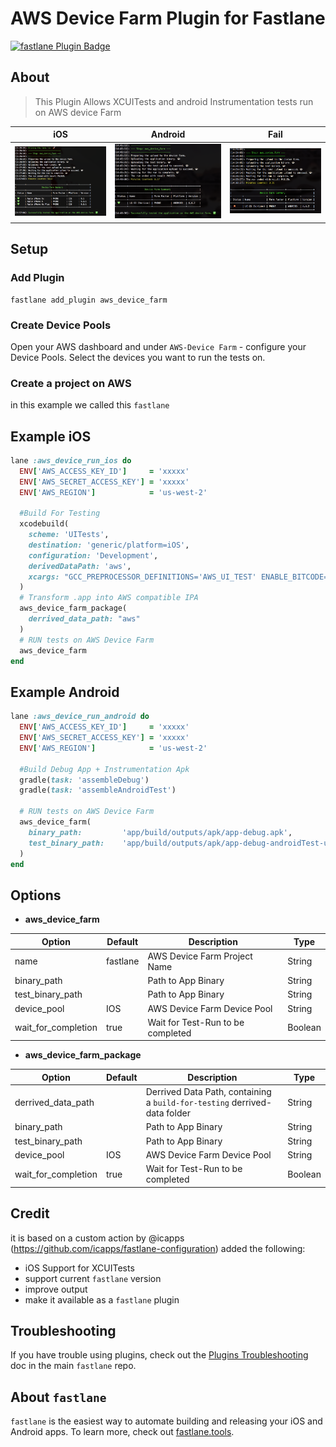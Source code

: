 # AWS Device Farm Plugin for Fastlane

[![fastlane Plugin Badge](https://rawcdn.githack.com/fastlane/fastlane/master/fastlane/assets/plugin-badge.svg)](https://rubygems.org/gems/fastlane-plugin-sharethemeal)


## About
> This Plugin Allows XCUITests and android Instrumentation tests run on AWS device Farm


| iOS | Android | Fail |
|----------|-------------|-------------|
| ![Screenshot](assets/screen_done.png) |  ![Screenshot](assets/screen_don_android.png)| ![Screenshot](assets/fail.png) |




## Setup
### Add Plugin
```
fastlane add_plugin aws_device_farm
```

### Create Device Pools
Open your AWS dashboard and under `AWS-Device Farm` - configure your Device Pools.
Select the devices you want to run the tests on.


### Create a project on AWS
in this example we called this `fastlane`

## Example iOS

```ruby
lane :aws_device_run_ios do
  ENV['AWS_ACCESS_KEY_ID']     = 'xxxxx'
  ENV['AWS_SECRET_ACCESS_KEY'] = 'xxxxx'
  ENV['AWS_REGION']            = 'us-west-2'
  
  #Build For Testing
  xcodebuild(
    scheme: 'UITests',
    destination: 'generic/platform=iOS',
    configuration: 'Development',
    derivedDataPath: 'aws',
    xcargs: "GCC_PREPROCESSOR_DEFINITIONS='AWS_UI_TEST' ENABLE_BITCODE=NO build-for-testing"
  )
  # Transform .app into AWS compatible IPA
  aws_device_farm_package(
    derrived_data_path: "aws"
  )
  # RUN tests on AWS Device Farm
  aws_device_farm
end
```


## Example Android

```ruby
lane :aws_device_run_android do
  ENV['AWS_ACCESS_KEY_ID']     = 'xxxxx'
  ENV['AWS_SECRET_ACCESS_KEY'] = 'xxxxx'
  ENV['AWS_REGION']            = 'us-west-2'

  #Build Debug App + Instrumentation Apk
  gradle(task: 'assembleDebug')
  gradle(task: 'assembleAndroidTest')

  # RUN tests on AWS Device Farm
  aws_device_farm(
    binary_path:         'app/build/outputs/apk/app-debug.apk',
    test_binary_path:    'app/build/outputs/apk/app-debug-androidTest-unaligned.apk'
  )
end
```

## Options

 * **aws_device_farm**
 
|  Option |  Default  |  Description |  Type |
|---|---|---|---|
|  name |  fastlane  |  AWS Device Farm Project Name |  String |
|  binary_path |    |  Path to App Binary |  String |
|  test_binary_path |    |  Path to App Binary |  String |
|  device_pool | IOS | AWS Device Farm Device Pool | String |
|  wait_for_completion | true | Wait for Test-Run to be completed | Boolean |



* **aws_device_farm_package**

|  Option |  Default  |  Description |  Type |
|---|---|---|---|
|  derrived_data_path |    |  Derrived Data Path, containing a `build-for-testing` derrived-data folder |  String |
|  binary_path |    |  Path to App Binary |  String |
|  test_binary_path |    |  Path to App Binary |  String |
|  device_pool | IOS | AWS Device Farm Device Pool | String |
|  wait_for_completion | true | Wait for Test-Run to be completed | Boolean |



## Credit
it is based on a custom action by @icapps (https://github.com/icapps/fastlane-configuration)
added the following:
  * iOS Support for XCUITests
  * support current `fastlane` version
  * improve output
  * make it available as a `fastlane` plugin
  

## Troubleshooting

If you have trouble using plugins, check out the [Plugins Troubleshooting](https://github.com/fastlane/fastlane/blob/master/fastlane/docs/PluginsTroubleshooting.md) doc in the main `fastlane` repo.


## About `fastlane`

`fastlane` is the easiest way to automate building and releasing your iOS and Android apps. To learn more, check out [fastlane.tools](https://fastlane.tools).
